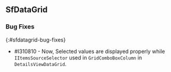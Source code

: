 ## SfDataGrid

### Bug Fixes
{:#sfdatagrid-bug-fixes}

* \#I310810 - Now, Selected values are displayed properly while `IItemsSourceSelector` used in `GridComboBoxColumn` in `DetailsViewDataGrid`.